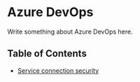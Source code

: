 # Azure DevOps

Write something about Azure DevOps here.


## Table of Contents

- [Service connection security](./service-connection-security)
